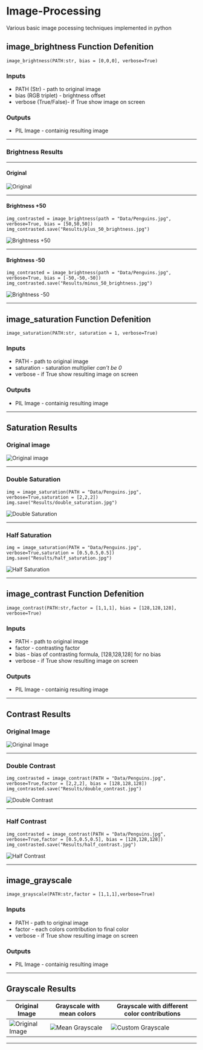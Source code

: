 # Image-Processing

Various basic image pocessing techniques implemented in python

## image_brightness Function Defenition

```
image_brightness(PATH:str, bias = [0,0,0], verbose=True)
```

### Inputs 

+ PATH (Str) - path to original image
+ bias (RGB triplet) - brightness offset
+ verbose (True/False)- if True show image on screen

### Outputs

+ PIL Image - containig resulting image
________

### Brightness Results
________

#### Original

![Original](Data/Penguins.jpg)

________

#### Brightness +50

```
img_contrasted = image_brightness(path = "Data/Penguins.jpg", verbose=True, bias = [50,50,50])
img_contrasted.save("Results/plus_50_brightness.jpg")
```

![Brightness +50](Results/plus_50_brightness.jpg)

________

#### Brightness -50

```
img_contrasted = image_brightness(path = "Data/Penguins.jpg", verbose=True, bias = [-50,-50,-50])
img_contrasted.save("Results/minus_50_brightness.jpg")
```

![Brightness -50](Results/minus_50_brightness.jpg)

________

## image_saturation Function Defenition

```
image_saturation(PATH:str, saturation = 1, verbose=True)
```

### Inputs 

+ PATH - path to original image
+ saturation - saturation multiplier *can't be 0*
+ verbose - if True show resulting image on screen

### Outputs

+ PIL Image - containig resulting image

________

## Saturation Results

### Original image 

![Original image](Data/Penguins.jpg)

________

### Double Saturation

```
img = image_saturation(PATH = "Data/Penguins.jpg", verbose=True,saturation = [2,2,2])
img.save("Results/double_saturation.jpg")
```

![Double Saturation](Results/double_saturation.jpg)

________

### Half Saturation

```
img = image_saturation(PATH = "Data/Penguins.jpg", verbose=True,saturation = [0.5,0.5,0.5])
img.save("Results/half_saturation.jpg")
```

![Half Saturation](Results/half_saturation.jpg)

________

## image_contrast Function Defenition

```
image_contrast(PATH:str,factor = [1,1,1], bias = [128,128,128], verbose=True)
```

### Inputs 

+ PATH - path to original image
+ factor - contrasting factor
+ bias - bias of contrasting formula, [128,128,128] for no bias
+ verbose - if True show resulting image on screen

### Outputs

+ PIL Image - containig resulting image

________

## Contrast Results

### Original Image

![Original Image](Data/Penguins.jpg)

________

### Double Contrast

```
img_contrasted = image_contrast(PATH = "Data/Penguins.jpg", verbose=True,factor = [2,2,2], bias = [128,128,128])
img_contrasted.save("Results/double_contrast.jpg")
```

![Double Contrast](Results/double_contrast.jpg)
________

### Half Contrast

```
img_contrasted = image_contrast(PATH = "Data/Penguins.jpg", verbose=True,factor = [0.5,0.5,0.5], bias = [128,128,128])
img_contrasted.save("Results/half_contrast.jpg")
```

![Half Contrast](Results/half_contrast.jpg)

________


## image_grayscale

```
image_grayscale(PATH:str,factor = [1,1,1],verbose=True)
```

### Inputs 

+ PATH - path to original image
+ factor - each colors contribution to final color
+ verbose - if True show resulting image on screen

### Outputs

+ PIL Image - containig resulting image

________

## Grayscale Results

| Original Image                       | Grayscale with mean colors                    | Grayscale with different color contributions      |
|--------------------------------------|-----------------------------------------------|---------------------------------------------------|
| ![Original Image](Data/Penguins.jpg) | ![Mean Grayscale](Results/grayscale_mean.jpg) | ![Custom Grayscale](Results/grayscale_custom.jpg) |

________


